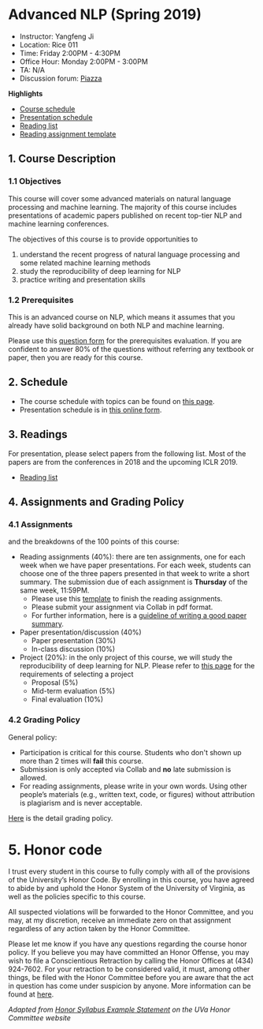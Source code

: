 # Advanced NLP (Spring 2019)

- Instructor: Yangfeng Ji
- Location: Rice 011
- Time: Friday 2:00PM - 4:30PM
- Office Hour: Monday 2:00PM - 3:00PM
- TA: N/A
- Discussion forum: [Piazza](https://piazza.com/virginia/spring2019/cs8501001/home)

**Highlights**

- [Course schedule](files/schedule.md)
- [Presentation schedule](https://docs.google.com/spreadsheets/d/1IJZFfohVO4Rvt9XhhCjVgA5IXvHEcSki4sdy2AobiqQ/edit#gid=0)
- [Reading list](files/reading-list.md)
- [Reading assignment template](template/reading-assignment-template.tex)

## 1. Course Description

### 1.1 Objectives

This course will cover some advanced materials on natural language processing and machine learning. The majority of this course includes presentations of academic papers published on recent top-tier NLP and machine learning conferences.

The objectives of this course is to provide opportunities to

1. understand the recent progress of natural language processing and some related machine learning methods
2. study the reproducibility of deep learning for NLP
3. practice writing and presentation skills

### 1.2 Prerequisites

This is an advanced course on NLP, which means it assumes that you already have solid background on both NLP and machine learning. 

Please use this [question form](files/question.md) for the prerequisites evaluation. If you are confident to answer 80% of the questions without referring any textbook or paper, then you are ready for this course.

## 2. Schedule

- The course schedule with topics can be found on [this page](files/schedule.md). 
- Presentation schedule is in [this online form](https://docs.google.com/spreadsheets/d/1IJZFfohVO4Rvt9XhhCjVgA5IXvHEcSki4sdy2AobiqQ/edit#gid=0).

## 3. Readings

For presentation, please select papers from the following list. Most of the papers are from the conferences in 2018 and the upcoming ICLR 2019.

- [Reading list](files/reading-list.md)

## 4. Assignments and Grading Policy

### 4.1 Assignments

and the breakdowns of the 100 points of this course:

- Reading assignments (40%): there are ten assignments, one for each week when we have paper presentations. For each week, students can choose one of the three papers presented in that week to write a short summary. The submission due of each assignment is **Thursday** of the same week, 11:59PM. 
	- Please use this [template](files/reading-assignment-template.tex) to finish the reading assignments.
	- Please submit your assignment via Collab in pdf format.
	- For further information, here is a [guideline of writing a good paper summary](http://web2.uconn.edu/ahking/How_to_Summarize_a_Research_Article.pdf).
- Paper presentation/discussion (40%)
	- Paper presentation (30%)
	- In-class discussion (10%)
- Project (20%): in the only project of this course, we will study the reproducibility of deep learning for NLP. Please refer to [this page](files/project.md) for the requirements of selecting a project
	- Proposal (5%)
	- Mid-term evaluation (5%)
	- Final evaluation (10%)

### 4.2 Grading Policy

General policy:

- Participation is critical for this course. Students who don't shown up more than 2 times will **fail** this course.
- Submission is only accepted via Collab and **no** late submission is allowed.
- For reading assignments, please write in your own words. Using other people’s materials (e.g., written text, code, or figures) without attribution is plagiarism and is never acceptable.

[Here](files/grade.md) is the detail grading policy.

# 5. Honor code

I trust every student in this course to fully comply with all of the provisions of the University’s Honor Code. By enrolling in this course, you have agreed to abide by and uphold the Honor System of the University of Virginia, as well as the policies specific to this course.

All suspected violations will be forwarded to the Honor Committee, and you may, at my discretion, receive an immediate zero on that assignment regardless of any action taken by the Honor Committee. 

Please let me know if you have any questions regarding the course honor policy. If you believe you may have committed an Honor Offense, you may wish to file a Conscientious Retraction by calling the Honor Offices at (434) 924-7602. For your retraction to be considered valid, it must, among other things, be filed with the Honor Committee before you are aware that the act in question has come under suspicion by anyone. More information can be found at [here](http://honor.virginia.edu).

*Adapted from [Honor Syllabus Example Statement](https://honor.virginia.edu/statement) on the UVa Honor Committee website*